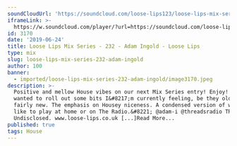 ```yaml
---
soundCloudUrl: 'https://soundcloud.com/loose-lips123/loose-lips-mix-series-232-adam-ingold'
iframeLink: >-
  https://w.soundcloud.com/player/?url=https://soundcloud.com/loose-lips123/loose-lips-mix-series-232-adam-ingold&color=00aabb&auto_play=false&hide_related=false&show_comments=true&show_user=true&show_reposts=false
id: 3170
date: '2019-06-24'
title: Loose Lips Mix Series - 232 - Adam Ingold - Loose Lips
type: mix
slug: loose-lips-mix-series-232-adam-ingold
author: 100
banner:
  - imported/loose-lips-mix-series-232-adam-ingold/image3170.jpeg
description: >-
  Positive and mellow House vibes on our next Mix Series entry! Enjoy!! &#8220;I
  wanted to roll out some bits I&#8217;m currently feeling, be they older or
  fairly new. The emphasis on Housey niceness. A condensed version of what I
  like to play at home or on The Radio.&#8221; @adam-i @threadsradio TRACKLIST:
  Undisclosed. www.loose-lips.co.uk [...]Read More...
published: true
tags: House
---
```

